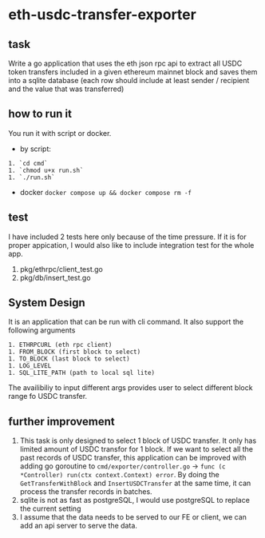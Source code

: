 # eth-usdc-transfer-exporter

## task
Write a go application that uses the eth json rpc api to extract all USDC token transfers included in a given ethereum mainnet block and saves them into a sqlite database (each row should include at least sender / recipient and the value that was transferred)

## how to run it
You run it with script or docker.
- by script: 
```
1. `cd cmd`
1. `chmod u+x run.sh`
1. `./run.sh`
```

- docker
`docker compose up && docker compose rm -f`

## test
I have included 2 tests here only because of the time pressure. If it is for proper appication, I would also like to include integration test for the whole app.
1. pkg/ethrpc/client_test.go
1. pkg/db/insert_test.go

## System Design
It is an application that can be run with cli command. It also support the following arguments
```
1. ETHRPCURL (eth rpc client)
1. FROM_BLOCK (first block to select)
1. TO_BLOCK (last block to select)
1. LOG_LEVEL
1. SQL_LITE_PATH (path to local sql lite)
```

The availibiliy to input different args provides user to select different block range fo USDC transfer.

## further improvement
1. This task is only designed to select 1 block of USDC transfer. It only has limited amount of USDC transfor for 1 block. If we want to select all the past records of USDC transfer, this application can be improved with adding go goroutine to `cmd/exporter/controller.go` -> `func (c *Controller) run(ctx context.Context) error`. By doing the `GetTransferWithBlock` and `InsertUSDCTransfer` at the same time, it can process the transfer records in batches. 
1. sqlite is not as fast as postgreSQL, I would use postgreSQL to replace the current setting
1. I assume that the data needs to be served to our FE or client, we can add an api server to serve the data.